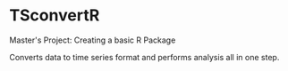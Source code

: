 # TSconvertR

Master's Project: Creating a basic R Package

Converts data to time series format and performs analysis all in one step.
